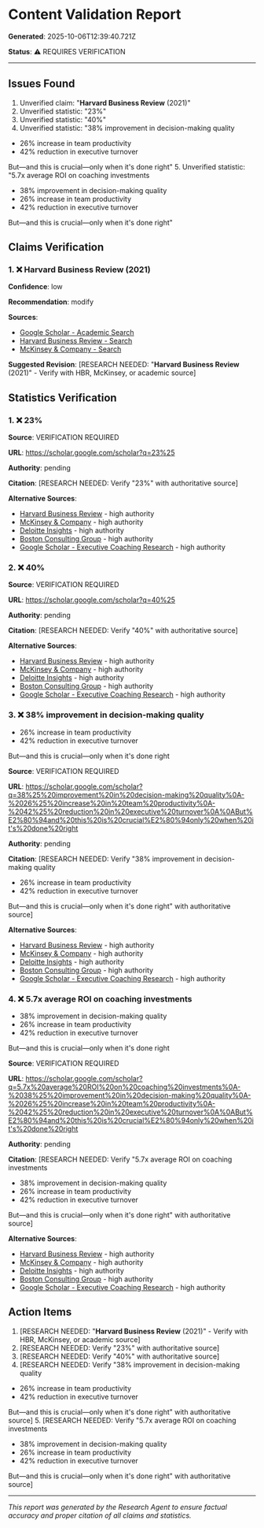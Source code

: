 # Content Validation Report

**Generated**: 2025-10-06T12:39:40.721Z

**Status**: ⚠️  REQUIRES VERIFICATION

---

## Issues Found

1. Unverified claim: "**Harvard Business Review**  (2021)"
2. Unverified statistic: "23%"
3. Unverified statistic: "40%"
4. Unverified statistic: "38% improvement in decision-making quality
- 26% increase in team productivity
- 42% reduction in executive turnover

But—and this is crucial—only when it's done right"
5. Unverified statistic: "5.7x average ROI on coaching investments
- 38% improvement in decision-making quality
- 26% increase in team productivity
- 42% reduction in executive turnover

But—and this is crucial—only when it's done right"

## Claims Verification

### 1. ❌ **Harvard Business Review**  (2021)

**Confidence**: low

**Recommendation**: modify

**Sources**:
- [Google Scholar - Academic Search](https://scholar.google.com/scholar?q=**Harvard%20Business%20Review**%20%20(2021))
- [Harvard Business Review - Search](https://hbr.org/search?term=**Harvard%20Business%20Review**)
- [McKinsey & Company - Search](https://www.mckinsey.com/search?q=**Harvard%20Business%20Review**%20%20(2021))

**Suggested Revision**: [RESEARCH NEEDED: "**Harvard Business Review**  (2021)" - Verify with HBR, McKinsey, or academic source]

## Statistics Verification

### 1. ❌ 23%

**Source**: VERIFICATION REQUIRED

**URL**: https://scholar.google.com/scholar?q=23%25

**Authority**: pending

**Citation**: [RESEARCH NEEDED: Verify "23%" with authoritative source]

**Alternative Sources**:
- [Harvard Business Review](https://hbr.org/search?term=23%25) - high authority
- [McKinsey & Company](https://www.mckinsey.com/search?q=23%25) - high authority
- [Deloitte Insights](https://www2.deloitte.com/search.html?query=23%25) - high authority
- [Boston Consulting Group](https://www.bcg.com/search?q=23%25) - high authority
- [Google Scholar - Executive Coaching Research](https://scholar.google.com/scholar?q=23%25+executive+coaching) - high authority

### 2. ❌ 40%

**Source**: VERIFICATION REQUIRED

**URL**: https://scholar.google.com/scholar?q=40%25

**Authority**: pending

**Citation**: [RESEARCH NEEDED: Verify "40%" with authoritative source]

**Alternative Sources**:
- [Harvard Business Review](https://hbr.org/search?term=40%25) - high authority
- [McKinsey & Company](https://www.mckinsey.com/search?q=40%25) - high authority
- [Deloitte Insights](https://www2.deloitte.com/search.html?query=40%25) - high authority
- [Boston Consulting Group](https://www.bcg.com/search?q=40%25) - high authority
- [Google Scholar - Executive Coaching Research](https://scholar.google.com/scholar?q=40%25+executive+coaching) - high authority

### 3. ❌ 38% improvement in decision-making quality
- 26% increase in team productivity
- 42% reduction in executive turnover

But—and this is crucial—only when it's done right

**Source**: VERIFICATION REQUIRED

**URL**: https://scholar.google.com/scholar?q=38%25%20improvement%20in%20decision-making%20quality%0A-%2026%25%20increase%20in%20team%20productivity%0A-%2042%25%20reduction%20in%20executive%20turnover%0A%0ABut%E2%80%94and%20this%20is%20crucial%E2%80%94only%20when%20it's%20done%20right

**Authority**: pending

**Citation**: [RESEARCH NEEDED: Verify "38% improvement in decision-making quality
- 26% increase in team productivity
- 42% reduction in executive turnover

But—and this is crucial—only when it's done right" with authoritative source]

**Alternative Sources**:
- [Harvard Business Review](https://hbr.org/search?term=38%25%20improvement%20in%20decision-making%20quality%0A-%2026%25%20increase%20in%20team%20productivity%0A-%2042%25%20reduction%20in%20executive%20turnover%0A%0ABut%E2%80%94and%20this%20is%20crucial%E2%80%94only%20when%20it's%20done%20right) - high authority
- [McKinsey & Company](https://www.mckinsey.com/search?q=38%25%20improvement%20in%20decision-making%20quality%0A-%2026%25%20increase%20in%20team%20productivity%0A-%2042%25%20reduction%20in%20executive%20turnover%0A%0ABut%E2%80%94and%20this%20is%20crucial%E2%80%94only%20when%20it's%20done%20right) - high authority
- [Deloitte Insights](https://www2.deloitte.com/search.html?query=38%25%20improvement%20in%20decision-making%20quality%0A-%2026%25%20increase%20in%20team%20productivity%0A-%2042%25%20reduction%20in%20executive%20turnover%0A%0ABut%E2%80%94and%20this%20is%20crucial%E2%80%94only%20when%20it's%20done%20right) - high authority
- [Boston Consulting Group](https://www.bcg.com/search?q=38%25%20improvement%20in%20decision-making%20quality%0A-%2026%25%20increase%20in%20team%20productivity%0A-%2042%25%20reduction%20in%20executive%20turnover%0A%0ABut%E2%80%94and%20this%20is%20crucial%E2%80%94only%20when%20it's%20done%20right) - high authority
- [Google Scholar - Executive Coaching Research](https://scholar.google.com/scholar?q=38%25%20improvement%20in%20decision-making%20quality%0A-%2026%25%20increase%20in%20team%20productivity%0A-%2042%25%20reduction%20in%20executive%20turnover%0A%0ABut%E2%80%94and%20this%20is%20crucial%E2%80%94only%20when%20it's%20done%20right+executive+coaching) - high authority

### 4. ❌ 5.7x average ROI on coaching investments
- 38% improvement in decision-making quality
- 26% increase in team productivity
- 42% reduction in executive turnover

But—and this is crucial—only when it's done right

**Source**: VERIFICATION REQUIRED

**URL**: https://scholar.google.com/scholar?q=5.7x%20average%20ROI%20on%20coaching%20investments%0A-%2038%25%20improvement%20in%20decision-making%20quality%0A-%2026%25%20increase%20in%20team%20productivity%0A-%2042%25%20reduction%20in%20executive%20turnover%0A%0ABut%E2%80%94and%20this%20is%20crucial%E2%80%94only%20when%20it's%20done%20right

**Authority**: pending

**Citation**: [RESEARCH NEEDED: Verify "5.7x average ROI on coaching investments
- 38% improvement in decision-making quality
- 26% increase in team productivity
- 42% reduction in executive turnover

But—and this is crucial—only when it's done right" with authoritative source]

**Alternative Sources**:
- [Harvard Business Review](https://hbr.org/search?term=5.7x%20average%20ROI%20on%20coaching%20investments%0A-%2038%25%20improvement%20in%20decision-making%20quality%0A-%2026%25%20increase%20in%20team%20productivity%0A-%2042%25%20reduction%20in%20executive%20turnover%0A%0ABut%E2%80%94and%20this%20is%20crucial%E2%80%94only%20when%20it's%20done%20right) - high authority
- [McKinsey & Company](https://www.mckinsey.com/search?q=5.7x%20average%20ROI%20on%20coaching%20investments%0A-%2038%25%20improvement%20in%20decision-making%20quality%0A-%2026%25%20increase%20in%20team%20productivity%0A-%2042%25%20reduction%20in%20executive%20turnover%0A%0ABut%E2%80%94and%20this%20is%20crucial%E2%80%94only%20when%20it's%20done%20right) - high authority
- [Deloitte Insights](https://www2.deloitte.com/search.html?query=5.7x%20average%20ROI%20on%20coaching%20investments%0A-%2038%25%20improvement%20in%20decision-making%20quality%0A-%2026%25%20increase%20in%20team%20productivity%0A-%2042%25%20reduction%20in%20executive%20turnover%0A%0ABut%E2%80%94and%20this%20is%20crucial%E2%80%94only%20when%20it's%20done%20right) - high authority
- [Boston Consulting Group](https://www.bcg.com/search?q=5.7x%20average%20ROI%20on%20coaching%20investments%0A-%2038%25%20improvement%20in%20decision-making%20quality%0A-%2026%25%20increase%20in%20team%20productivity%0A-%2042%25%20reduction%20in%20executive%20turnover%0A%0ABut%E2%80%94and%20this%20is%20crucial%E2%80%94only%20when%20it's%20done%20right) - high authority
- [Google Scholar - Executive Coaching Research](https://scholar.google.com/scholar?q=5.7x%20average%20ROI%20on%20coaching%20investments%0A-%2038%25%20improvement%20in%20decision-making%20quality%0A-%2026%25%20increase%20in%20team%20productivity%0A-%2042%25%20reduction%20in%20executive%20turnover%0A%0ABut%E2%80%94and%20this%20is%20crucial%E2%80%94only%20when%20it's%20done%20right+executive+coaching) - high authority

## Action Items

1. [RESEARCH NEEDED: "**Harvard Business Review**  (2021)" - Verify with HBR, McKinsey, or academic source]
2. [RESEARCH NEEDED: Verify "23%" with authoritative source]
3. [RESEARCH NEEDED: Verify "40%" with authoritative source]
4. [RESEARCH NEEDED: Verify "38% improvement in decision-making quality
- 26% increase in team productivity
- 42% reduction in executive turnover

But—and this is crucial—only when it's done right" with authoritative source]
5. [RESEARCH NEEDED: Verify "5.7x average ROI on coaching investments
- 38% improvement in decision-making quality
- 26% increase in team productivity
- 42% reduction in executive turnover

But—and this is crucial—only when it's done right" with authoritative source]

---

*This report was generated by the Research Agent to ensure factual accuracy and proper citation of all claims and statistics.*
